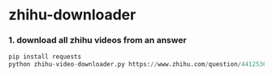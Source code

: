 # zhihu-downloader

### 1. download all zhihu videos from an answer

```python
pip install requests
python zhihu-video-downloader.py https://www.zhihu.com/question/441253090/answer/1703034136
```

